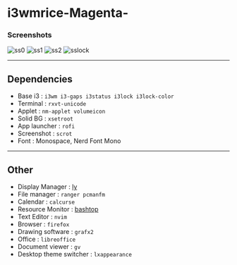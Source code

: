 # i3wmrice-Magenta-
### Screenshots
![ss0](https://user-images.githubusercontent.com/60602839/190599243-3282b292-eee2-49c0-9a87-d492d1533425.png)
![ss1](https://user-images.githubusercontent.com/60602839/190599257-66dbcf10-cb23-467e-91af-5ff5f69bda68.png)
![ss2](https://user-images.githubusercontent.com/60602839/190599266-77483b5e-d63b-4cb8-af5c-84d45f859bba.png)
![sslock](https://user-images.githubusercontent.com/60602839/190599281-7f019d07-7c76-4250-9005-df735e832a60.png)
***

## Dependencies
* Base i3           : `i3wm i3-gaps i3status i3lock i3lock-color`
* Terminal          : `rxvt-unicode`
* Applet            : `nm-applet volumeicon`
* Solid BG          : `xsetroot`
* App launcher      : `rofi`
* Screenshot        : `scrot`
* Font              : Monospace, Nerd Font Mono

***
## Other
* Display Manager   : [ly](https://github.com/fairyglade/ly)
* File manager      : `ranger pcmanfm`
* Calendar          : `calcurse`
* Resource Monitor  : [bashtop](https://github.com/aristocratos/bashtop)
* Text Editor       : `nvim`
* Browser           : `firefox`
* Drawing software  : `grafx2`
* Office            : `libreoffice`
* Document viewer   : `gv`
* Desktop theme switcher     : `lxappearance`
